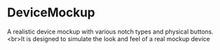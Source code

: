 # DeviceMockup
A realistic device mockup with various notch types and physical buttons.&lt;br>It is designed to simulate the look and feel of a real mockup device
